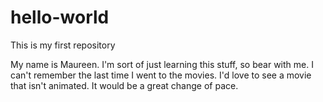 # hello-world
This is my first repository

My name is Maureen. I'm sort of just learning this stuff, so bear with me. 
I can't remember the last time I went to the movies. I'd love to see a movie that isn't animated. It would be a great change of pace.
